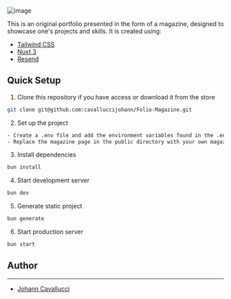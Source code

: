 ![image](public/project-preview.png)

This is an original portfolio presented in the form of a magazine, designed to showcase one's projects and skills. It is created using:
- [Tailwind CSS](https://tailwindcss.com/)
- [Nuxt 3](https://nuxt.com/docs/getting-started/introduction)
- [Resend](https://resend.com/docs/introduction)


## Quick Setup

1. Clone this repository if you have access or download it from the store
```bash
git clone git@github.com:cavalluccijohann/Folio-Magazine.git
```

2. Set up the project
```bash
- Create a .env file and add the environment variables found in the .env file.
- Replace the magazine page in the public directory with your own magazine page. Then, in the Magazine.vue file, update the array with your own files.
```


3. Install dependencies 
```bash
bun install
```

4. Start development server
```bash
bun dev
```

5. Generate static project
```bash
bun generate
```

6. Start production server
```bash
bun start
```

## Author

---

- [Johann Cavallucci](https://johanncvl.com/)

